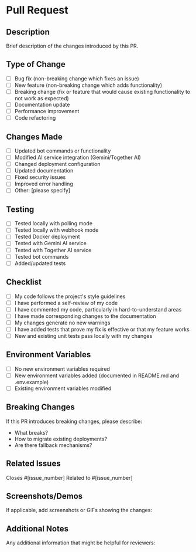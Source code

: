 # Pull Request

## Description
Brief description of the changes introduced by this PR.

## Type of Change
- [ ] Bug fix (non-breaking change which fixes an issue)
- [ ] New feature (non-breaking change which adds functionality)
- [ ] Breaking change (fix or feature that would cause existing functionality to not work as expected)
- [ ] Documentation update
- [ ] Performance improvement
- [ ] Code refactoring

## Changes Made
- [ ] Updated bot commands or functionality
- [ ] Modified AI service integration (Gemini/Together AI)
- [ ] Changed deployment configuration
- [ ] Updated documentation
- [ ] Fixed security issues
- [ ] Improved error handling
- [ ] Other: [please specify]

## Testing
- [ ] Tested locally with polling mode
- [ ] Tested locally with webhook mode  
- [ ] Tested Docker deployment
- [ ] Tested with Gemini AI service
- [ ] Tested with Together AI service
- [ ] Tested bot commands
- [ ] Added/updated tests

## Checklist
- [ ] My code follows the project's style guidelines
- [ ] I have performed a self-review of my code
- [ ] I have commented my code, particularly in hard-to-understand areas
- [ ] I have made corresponding changes to the documentation
- [ ] My changes generate no new warnings
- [ ] I have added tests that prove my fix is effective or that my feature works
- [ ] New and existing unit tests pass locally with my changes

## Environment Variables
- [ ] No new environment variables required
- [ ] New environment variables added (documented in README.md and .env.example)
- [ ] Existing environment variables modified

## Breaking Changes
If this PR introduces breaking changes, please describe:
- What breaks?
- How to migrate existing deployments?
- Are there fallback mechanisms?

## Related Issues
Closes #[issue_number]
Related to #[issue_number]

## Screenshots/Demos
If applicable, add screenshots or GIFs showing the changes:

## Additional Notes
Any additional information that might be helpful for reviewers:
